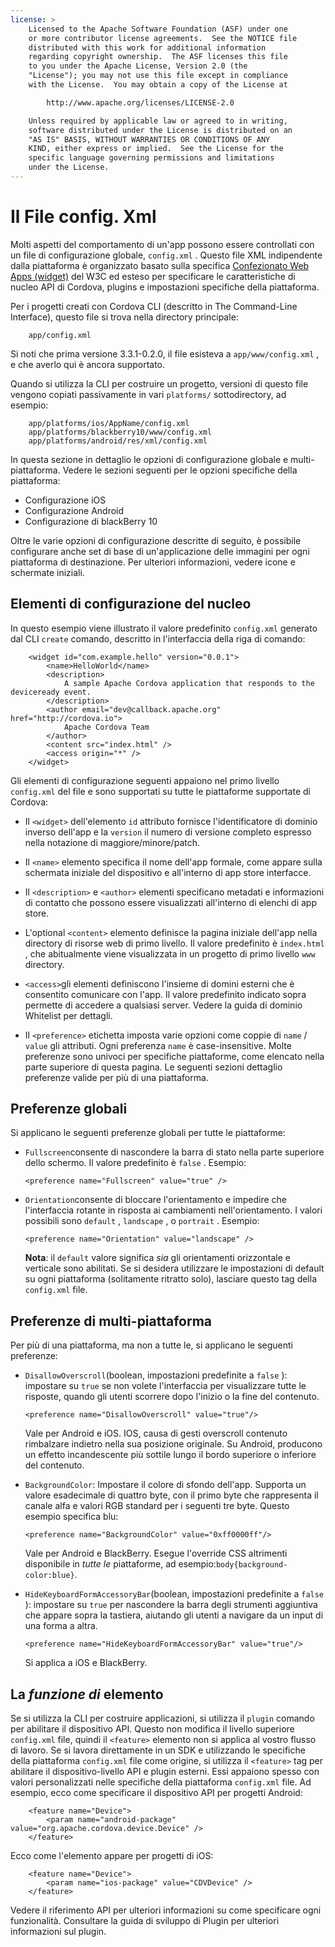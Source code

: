 ```yaml
---
license: >
    Licensed to the Apache Software Foundation (ASF) under one
    or more contributor license agreements.  See the NOTICE file
    distributed with this work for additional information
    regarding copyright ownership.  The ASF licenses this file
    to you under the Apache License, Version 2.0 (the
    "License"); you may not use this file except in compliance
    with the License.  You may obtain a copy of the License at

        http://www.apache.org/licenses/LICENSE-2.0

    Unless required by applicable law or agreed to in writing,
    software distributed under the License is distributed on an
    "AS IS" BASIS, WITHOUT WARRANTIES OR CONDITIONS OF ANY
    KIND, either express or implied.  See the License for the
    specific language governing permissions and limitations
    under the License.
---
```


# Il File config. Xml

Molti aspetti del comportamento di un'app possono essere controllati con un file di configurazione globale, `config.xml` . Questo file XML indipendente dalla piattaforma è organizzato basato sulla specifica [Confezionato Web Apps (widget)][1] del W3C ed esteso per specificare le caratteristiche di nucleo API di Cordova, plugins e impostazioni specifiche della piattaforma.

 [1]: http://www.w3.org/TR/widgets/

Per i progetti creati con Cordova CLI (descritto in The Command-Line Interface), questo file si trova nella directory principale:

        app/config.xml
    

Si noti che prima versione 3.3.1-0.2.0, il file esisteva a `app/www/config.xml` , e che averlo qui è ancora supportato.

Quando si utilizza la CLI per costruire un progetto, versioni di questo file vengono copiati passivamente in vari `platforms/` sottodirectory, ad esempio:

        app/platforms/ios/AppName/config.xml
        app/platforms/blackberry10/www/config.xml
        app/platforms/android/res/xml/config.xml
    

In questa sezione in dettaglio le opzioni di configurazione globale e multi-piattaforma. Vedere le sezioni seguenti per le opzioni specifiche della piattaforma:

*   Configurazione iOS
*   Configurazione Android
*   Configurazione di blackBerry 10

Oltre le varie opzioni di configurazione descritte di seguito, è possibile configurare anche set di base di un'applicazione delle immagini per ogni piattaforma di destinazione. Per ulteriori informazioni, vedere icone e schermate iniziali.

## Elementi di configurazione del nucleo

In questo esempio viene illustrato il valore predefinito `config.xml` generato dal CLI `create` comando, descritto in l'interfaccia della riga di comando:

        <widget id="com.example.hello" version="0.0.1">
            <name>HelloWorld</name>
            <description>
                A sample Apache Cordova application that responds to the deviceready event.
            </description>
            <author email="dev@callback.apache.org" href="http://cordova.io">
                Apache Cordova Team
            </author>
            <content src="index.html" />
            <access origin="*" />
        </widget>
    

Gli elementi di configurazione seguenti appaiono nel primo livello `config.xml` del file e sono supportati su tutte le piattaforme supportate di Cordova:

*   Il `<widget>` dell'elemento `id` attributo fornisce l'identificatore di dominio inverso dell'app e la `version` il numero di versione completo espresso nella notazione di maggiore/minore/patch.

*   Il `<name>` elemento specifica il nome dell'app formale, come appare sulla schermata iniziale del dispositivo e all'interno di app store interfacce.

*   Il `<description>` e `<author>` elementi specificano metadati e informazioni di contatto che possono essere visualizzati all'interno di elenchi di app store.

*   L'optional `<content>` elemento definisce la pagina iniziale dell'app nella directory di risorse web di primo livello. Il valore predefinito è `index.html` , che abitualmente viene visualizzata in un progetto di primo livello `www` directory.

*   `<access>`gli elementi definiscono l'insieme di domini esterni che è consentito comunicare con l'app. Il valore predefinito indicato sopra permette di accedere a qualsiasi server. Vedere la guida di dominio Whitelist per dettagli.

*   Il `<preference>` etichetta imposta varie opzioni come coppie di `name` / `value` gli attributi. Ogni preferenza `name` è case-insensitive. Molte preferenze sono univoci per specifiche piattaforme, come elencato nella parte superiore di questa pagina. Le seguenti sezioni dettaglio preferenze valide per più di una piattaforma.

## Preferenze globali

Si applicano le seguenti preferenze globali per tutte le piattaforme:

*   `Fullscreen`consente di nascondere la barra di stato nella parte superiore dello schermo. Il valore predefinito è `false` . Esempio:
    
        <preference name="Fullscreen" value="true" />
        

*   `Orientation`consente di bloccare l'orientamento e impedire che l'interfaccia rotante in risposta ai cambiamenti nell'orientamento. I valori possibili sono `default` , `landscape` , o `portrait` . Esempio:
    
        <preference name="Orientation" value="landscape" />
        
    
    **Nota**: il `default` valore significa *sia* gli orientamenti orizzontale e verticale sono abilitati. Se si desidera utilizzare le impostazioni di default su ogni piattaforma (solitamente ritratto solo), lasciare questo tag della `config.xml` file.

## Preferenze di multi-piattaforma

Per più di una piattaforma, ma non a tutte le, si applicano le seguenti preferenze:

*   `DisallowOverscroll`(boolean, impostazioni predefinite a `false` ): impostare su `true` se non volete l'interfaccia per visualizzare tutte le risposte, quando gli utenti scorrere dopo l'inizio o la fine del contenuto.
    
        <preference name="DisallowOverscroll" value="true"/>
        
    
    Vale per Android e iOS. IOS, causa di gesti overscroll contenuto rimbalzare indietro nella sua posizione originale. Su Android, producono un effetto incandescente più sottile lungo il bordo superiore o inferiore del contenuto.

*   `BackgroundColor`: Impostare il colore di sfondo dell'app. Supporta un valore esadecimale di quattro byte, con il primo byte che rappresenta il canale alfa e valori RGB standard per i seguenti tre byte. Questo esempio specifica blu:
    
        <preference name="BackgroundColor" value="0xff0000ff"/>
        
    
    Vale per Android e BlackBerry. Esegue l'override CSS altrimenti disponibile in *tutte le* piattaforme, ad esempio:`body{background-color:blue}`.

*   `HideKeyboardFormAccessoryBar`(boolean, impostazioni predefinite a `false` ): impostare su `true` per nascondere la barra degli strumenti aggiuntiva che appare sopra la tastiera, aiutando gli utenti a navigare da un input di una forma a altra.
    
        <preference name="HideKeyboardFormAccessoryBar" value="true"/>
        
    
    Si applica a iOS e BlackBerry.

## La *funzione di* elemento

Se si utilizza la CLI per costruire applicazioni, si utilizza il `plugin` comando per abilitare il dispositivo API. Questo non modifica il livello superiore `config.xml` file, quindi il `<feature>` elemento non si applica al vostro flusso di lavoro. Se si lavora direttamente in un SDK e utilizzando le specifiche della piattaforma `config.xml` file come origine, si utilizza il `<feature>` tag per abilitare il dispositivo-livello API e plugin esterni. Essi appaiono spesso con valori personalizzati nelle specifiche della piattaforma `config.xml` file. Ad esempio, ecco come specificare il dispositivo API per progetti Android:

        <feature name="Device">
            <param name="android-package" value="org.apache.cordova.device.Device" />
        </feature>
    

Ecco come l'elemento appare per progetti di iOS:

        <feature name="Device">
            <param name="ios-package" value="CDVDevice" />
        </feature>
    

Vedere il riferimento API per ulteriori informazioni su come specificare ogni funzionalità. Consultare la guida di sviluppo di Plugin per ulteriori informazioni sul plugin.